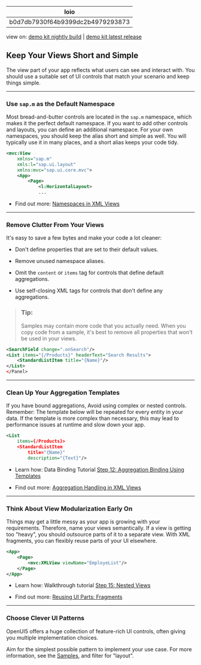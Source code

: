 <!-- loiob0d7db7930f64b9399dc2b4979293873 -->

| loio |
| -----|
| b0d7db7930f64b9399dc2b4979293873 |

<div id="loio">

view on: [demo kit nightly build](https://sdk.openui5.org/nightly/#/topic/b0d7db7930f64b9399dc2b4979293873) | [demo kit latest release](https://sdk.openui5.org/topic/b0d7db7930f64b9399dc2b4979293873)</div>

## Keep Your Views Short and Simple

The view part of your app reflects what users can see and interact with. You should use a suitable set of UI controls that match your scenario and keep things simple.

***

<a name="loiob0d7db7930f64b9399dc2b4979293873__section_fsw_51z_yfb"/>

### Use `sap.m` as the Default Namespace

Most bread-and-butter controls are located in the `sap.m` namespace, which makes it the perfect default namespace. If you want to add other controls and layouts, you can define an additional namespace. For your own namespaces, you should keep the alias short and simple as well. You will typically use it in many places, and a short alias keeps your code tidy.

```xml
<mvc:View
	xmlns="sap.m"
	xmls:l="sap.ui.layout"
	xmlns:mvc="sap.ui.core.mvc">
	<App>
		<Page>
			<l:HorizontalLayout>
			...
```

-   Find out more: [Namespaces in XML Views](Namespaces_in_XML_Views_2421a2c.md)


***

<a name="loiob0d7db7930f64b9399dc2b4979293873__section_ek2_w1t_zfb"/>

### Remove Clutter From Your Views

It's easy to save a few bytes and make your code a lot cleaner:

-   Don't define properties that are set to their default values.

-   Remove unused namespace aliases.

-   Omit the `content` or `items` tag for controls that define default aggregations.

-   Use self-closing XML tags for controls that don't define any aggregations.


> ### Tip:  
> Samples may contain more code that you actually need. When you copy code from a sample, it's best to remove all properties that won't be used in your views.

```xml
<SearchField change=".onSearch"/>
<List items="{/Products}" headerText="Search Results">
	<StandardListItem title="{Name}"/>
</List>
</Panel>
```

***

<a name="loiob0d7db7930f64b9399dc2b4979293873__section_etr_ght_zfb"/>

### Clean Up Your Aggregation Templates

If you have bound aggregations, Avoid using complex or nested controls. Remember: The template below will be repeated for every entity in your data. If the template is more complex than necessary, this may lead to performance issues at runtime and slow down your app.

```xml
<List
	items={/Products}>
	<StandardListItem
		title="{Name}"
		description="{Text}"/>
```

-   Learn how: Data Binding Tutorial [Step 12: Aggregation Binding Using Templates](Step_12_Aggregation_Binding_Using_Templates_97830de.md)

-   Find out more: [Aggregation Handling in XML Views](Aggregation_Handling_in_XML_Views_19eabf5.md)


***

<a name="loiob0d7db7930f64b9399dc2b4979293873__section_r4k_bkt_zfb"/>

### Think About View Modularization Early On

Things may get a little messy as your app is growing with your requirements. Therefore, name your views semantically. If a view is getting too "heavy", you should outsource parts of it to a separate view. With XML fragments, you can flexibly reuse parts of your UI elsewhere.

```xml
<App>
	<Page>
		<mvc:XMLView viewName="EmployeList"/>
	</Page>
</App>
```

-   Learn how: Walkthrough tutorial [Step 15: Nested Views](Step_15_Nested_Views_df8c9c3.md)

-   Find out more: [Reusing UI Parts: Fragments](Reusing_UI_Parts_Fragments_36a5b13.md)


***

<a name="loiob0d7db7930f64b9399dc2b4979293873__section_dnf_hnt_zfb"/>

### Choose Clever UI Patterns

OpenUI5 offers a huge collection of feature-rich UI controls, often giving you multiple implementation choices.

Aim for the simplest possible pattern to implement your use case. For more information, see the [Samples](https://sdk.openui5.org/controls/), and filter for "layout". 

